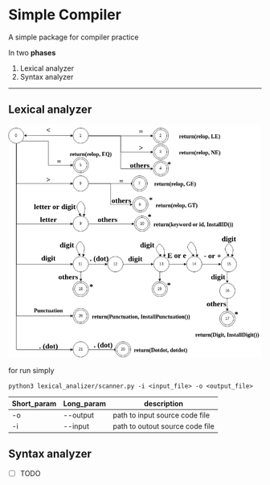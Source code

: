 # Simple Compiler
A simple package for compiler practice 

In two **phases**
1. Lexical analyzer
2. Syntax analyzer
---   
## Lexical analyzer
![my simple lexical definite final autonama](Lexical_analizer/my_scanner_diagram.png "lexical definite final autonama(DFA)")

for run simply 

```
python3 lexical_analizer/scanner.py -i <input_file> -o <output_file>
```


| Short_param | Long_param | description                     |
| ----------- | ---------- | ------------------------------- |
| -o          | --output   | path to input source code file  |
| -i          | --input    | path to outout source code file |

## Syntax analyzer
- [ ] TODO
